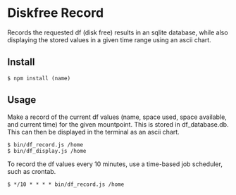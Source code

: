 # Diskfree Record

Records the requested df (disk free) results in an sqlite database, while also displaying the stored values in a given time range using an ascii chart.

## Install

```console
$ npm install (name)
```

## Usage

Make a record of the current df values (name, space used, space available, and current time) for the given mountpoint.
This is stored in df_database.db.
This can then be displayed in the terminal as an ascii chart.

```console
$ bin/df_record.js /home
$ bin/df_display.js /home
```

To record the df values every 10 minutes, use a time-based job scheduler, such as crontab.

```console
$ */10 * * * * bin/df_record.js /home
```


